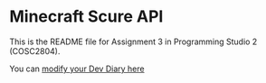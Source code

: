 # Minecraft Scure API
This is the README file for Assignment 3 in Programming Studio 2 (COSC2804).

You can [modify your Dev Diary here](DEVDIARY.md)
